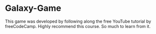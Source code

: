 # Galaxy-Game
This game was developed by following along the free YouTube tutorial by freeCodeCamp. Highly recommend this course. So much to learn from it.

